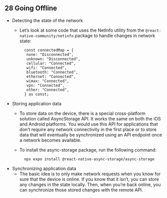 ## 28 Going Offline
- Detecting the state of the network
	- Let’s look at some code that uses the NetInfo utility from the `@react-native-community/netinfo`
package to handle changes in network state:

			const connectedMap = {
			 none: "Disconnected",
			 unknown: "Disconnected",
			 cellular: "Connected",
			 wifi: "Connected",
			 bluetooth: "Connected",
			 ethernet: "Connected",
			 wimax: "Connected",
			 vpn: "Connected",
			 other: "Connected",
			} as const;
- Storing application data
	- To store data on the device, there is a special cross-platform solution called AsyncStorage API. It works the same on both the iOS and Android platforms. You would use this API for applications that don’t require any network connectivity in the first place or to store data that will eventually be synchronized using an API endpoint once a network becomes available.
	- To install the async-storage package, run the following command:

			npx expo install @react-native-async-storage/async-storage
- Synchronizing application data
	- The basic idea is to only make network requests when you know for sure that the device is online. If you know that it isn’t, you can store any changes in the state locally. Then, when you’re back online, you can synchronize those stored changes with the remote API.